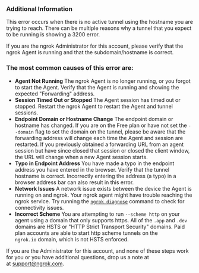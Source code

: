 ### Additional Information

This error occurs when there is no active tunnel using the hostname you are trying to reach. There can be multiple reasons why a tunnel that you expect to be running is showing a 3200 error.

If you are the ngrok Administrator for this account, please verify that the ngrok Agent is running and that the subdomain/hostname is correct.

### The most common causes of this error are:

- **Agent Not Running** The ngrok Agent is no longer running, or you forgot to start the Agent. Verify that the Agent is running and showing the expected "Forwarding" address.
- **Session Timed Out or Stopped** The Agent session has timed out or stopped. Restart the ngrok Agent to restart the Agent and tunnel sessions.
- **Endpoint Domain or Hostname Change** The endpoint domain or hostname has changed. If you are on the Free plan or have not set the `--domain` flag to set the domain on the tunnel, please be aware that the forwarding address will change each time the Agent and session are restarted. If you previously obtained a forwarding URL from an agent session but have since closed that session or closed the client window, the URL will change when a new Agent session starts.
- **Typo in Endpoint Address** You have made a typo in the endpoint address you have entered in the browser. Verify that the tunnel hostname is correct. Incorrectly entering the address (a typo) in a browser address bar can also result in this error.
- **Network Issues** A network issue exists between the device the Agent is running on and ngrok. Your ngrok agent might have trouble reaching the ngrok service. Try running the [`ngrok diagnose`](/docs/agent/cli/#ngrok-diagnose) command to check for connectivity issues.
- **Incorrect Scheme** You are attempting to run `--scheme http` on your agent using a domain that only supports https. All of the `.app` and `.dev` domains are HSTS or "HTTP Strict Transport Security" domains. Paid plan accounts are able to start http scheme tunnels on the `ngrok.io` domain, which is not HSTS enforced.

If you are the Administrator for this account, and none of these steps work for you or you have additional questions, drop us a note at at [support@ngrok.com](mailto:support@ngrok.com?subject=Help%20with%20ngrok%203200%20error).
